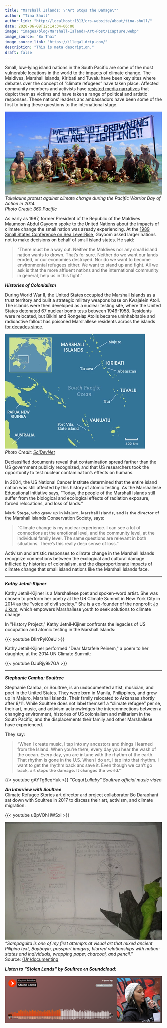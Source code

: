 ```yaml
---
title: "Marshall Islands: \"Art Stops the Damage\""
author: "Tina Shull"
author_link: "http://localhost:1313/crs-website/about/tina-shull/"
date: 2020-06-08T12:14:34+06:00
image: "images/blog/Marshall-Islands-Art-Post/1Capture.webp"
image_source: "Bo Thai" 
image_source_link: "https://illegal-drip.com/"
description: "This is meta description."
draft: false
---
```


<!-- TO-DO: Center - figure out positioning (should be with main image)
*"Not 1 More" artwork by [Bo Thai](https://illegal-drip.com/), featuring musician and spoken-word artist Soultree*-->

Small, low-lying island nations in the South Pacific are some of the most vulnerable locations in the world to the impacts of climate change.  The Maldives, Marshall Islands, Kiribati and Tuvalu have been key sites where debates over the concept of “climate refugees” have taken place.  Affected community members and activists have [resisted media narratives](https://link.springer.com/chapter/10.1007/978-3-319-70703-7_1) that depict them as victims and have taken a range of political and artistic responses.  These nations’ leaders and ambassadors have been some of the first to bring these questions to the international stage.

<!-- TO-DO: Center -->
![Tokelauns protest against climate change ](../../images/blog/Marshall-Islands-Art-Post/2Capture.webp)  
*Tokelauns protest against climate change during the Pacific Warrior Day of Action in 2014.*  
*Photo Credit: [360 Pacific](http://350pacific.org/we-are-not-drowning-we-are-fighting/)*

As early as 1987, former President of the Republic of the Maldives Maumoon Abdul Gayoom spoke to the United Nations about the impacts of climate change the small nation was already experiencing.  At the [1989 Small States Conference on Sea Level Rise](https://www.sciencedirect.com/science/article/pii/S0016718509000335), Gayoom asked larger nations not to make decisions on behalf of small island states. He said:

> “There must be a way out. Neither the Maldives nor any small island nation wants to drown.  That’s for sure.  Neither do we want our lands eroded, or our economies destroyed.  Nor do we want to become environmental refugees either.  We want to stand up and fight.  All we ask is that the more affluent nations and the international community in general, help us in this fight.”  
  
<!-- TO-DO: Figure out spacing & sizing -->
***Histories of Colonialism***  

During World War II, the United States occupied the Marshall Islands as a trust territory and built a strategic military weapons base on Kwajalein Atoll.  The islands were then developed as a nuclear testing site, where the United States detonated 67 nuclear bomb tests between 1946-1958.  Residents were relocated, but Bikini and Rongelap Atolls became uninhabitable and radioactive fallout has poisoned Marshallese residents across the islands [for decades since](https://theconversation.com/bikini-islanders-still-deal-with-fallout-of-us-nuclear-tests-70-years-later-58567).  

<!-- TO-DO: Center -->
![Marshall Islands](../../images/blog/Marshall-Islands-Art-Post/3Capture.webp)  
*Photo Credit: [SciDevNet](https://www.scidev.net/global/climate-change/multimedia/pacific-islands-threatened-waves-climate-change.html?)*

Declassified documents reveal that contamination spread farther than the US government publicly recognized, and that US researchers took the opportunity to test nuclear contamination’s effects on humans.  

In 2004, the US National Cancer Institute determined that the entire island nation was still affected by this history of atomic testing.  As the Marshallese Educational Initiative says, “Today, the people of the Marshall Islands still suffer from the biological and ecological effects of radiation exposure, forced relocations, and loss of lands.”  

Mark Stege, who grew up in Majuro, Marshall Islands, and is the director of the Marshall Islands Conservation Society, says:  
> “Climate change is my nuclear experience. I can see a lot of connections at the emotional level, and the community level, at the individual family level. The same questions are relevant in both situations. There’s this really deep sense of loss.”  

Activism and artistic responses to climate change in the Marshall Islands recognize connections between the ecological and cultural damage inflicted by histories of colonialism, and the disproportionate impacts of climate change that small island nations like the Marshall Islands face.  

---  
<!-- TO-DO: Figure out spacing & sizing -->
***Kathy Jetnil-Kijiner***  
  
Kathy Jetnil-Kijiner is a Marshallese poet and spoken-word artist.  She was chosen to perform her poetry at the UN Climate Summit in New York City in 2014 as the "voice of civil society."  She is a co-founder of the nonprofit [Jo Jikum](https://jojikum.org/), which empowers Marshallese youth to seek solutions to climate change.​


In "History Project," Kathy Jetnil-Kijiner confronts the legacies of US occupation and atomic testing in the Marshall Islands:  
<!-- TO-DO: Center -->  
{{< youtube DIIrrPyK0eU >}}  
  
Kathy Jetnil-Kijiner performed "Dear Matafele Peinem," a poem to her daughter, at the 2014 UN Climate Summit:  
<!-- TO-DO: Center -->  
{{< youtube DJuRjy9k7GA >}}  
  
  ---  
<!-- TO-DO: Figure out spacing & sizing -->  
***Stephanie Camba: Soultree***  
  
Stephanie Camba, or Soultree, is an undocumented artist, musician, and poet in the United States.  They were born in Manila, Philippines, and grew up in Majuro, Marshall Islands.  Their family relocated to Arkansas shortly after 9/11.  While Soultree does not label themself a “climate refugee” per se, their art, music, and activism acknowledges the interconnections between a changing environment, histories of US colonialism and militarism in the South Pacific, and the displacements their family and other Marshallese have experienced.
  
They say:
> “When I create music, I tap into my ancestors and things I learned from the Island.  When you’re there, every day you hear the wash of the ocean.  Every day, you are in tune with the rhythm of the earth.  That rhythm is gone in the U.S. When I do art, I tap into that rhythm.  I want to get the rhythm back and save it.  Even though we can’t go back, art stops the damage. It changes the world."

<!-- TO-DO: Center -->  
{{< youtube gAYTg6eqHuk >}}
*"Coqui Lullaby" Soultree official music video*
  
<!-- TO-DO: Figure out spacing & sizing -->  
***An Interview with Soultree***  
Climate Refugee Stories art director and project collaborator Bo Daraphant sat down with Soultree in 2017 to discuss their art, activism, and climate migration:

<!-- TO-DO: Center -->  
<!-- TO-DO: Combine clips to 1 interview or list out all the Qs and interview clips -->  
{{< youtube uBpVOhHWSxI >}}  

<!-- TO-DO: Center -->  
![Sampaguita - First Art Attempts](../../images/blog/Marshall-Islands-Art-Post/4Capture.webp)  
*“Sampaguita is one of my first attempts at visual art that mixed ancient Pilipino text, Baybayin, passport imagery, blurred relationships with nation-states and individuals, wrapping paper, charcoal, and pencil.”*  
Source: [(Un)documenting](http://undocumenting.com/post/61601717049/stephanie)

<!-- TO-DO: Figure out spacing & sizing -->  
***Listen to "Stolen Lands" by Soultree on Soundcloud:***
<!-- TO-DO: Center -->
[!["Stolen Lands" by Soultree](../../images/blog/Marshall-Islands-Art-Post/5Capture.webp)](https://soundcloud.com/elephant-rebellion/stolen-lands)  